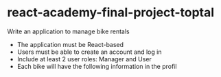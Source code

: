 # react-academy-final-project-toptal

Write an application to manage bike rentals
 * The application must be React-based
 * Users must be able to create an account and log in
 * Include at least 2 user roles: Manager and User
 * Each bike will have the following information in the profil